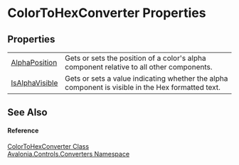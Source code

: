 # ColorToHexConverter Properties




## Properties
<table>
<tr>
<td><a href="P_Avalonia_Controls_Converters_ColorToHexConverter_AlphaPosition">AlphaPosition</a></td>
<td>Gets or sets the position of a color's alpha component relative to all other components.</td>
</tr>
<tr>
<td><a href="P_Avalonia_Controls_Converters_ColorToHexConverter_IsAlphaVisible">IsAlphaVisible</a></td>
<td>Gets or sets a value indicating whether the alpha component is visible in the Hex formatted text.</td>
</tr>
</table>

## See Also


#### Reference
<a href="T_Avalonia_Controls_Converters_ColorToHexConverter">ColorToHexConverter Class</a>  
<a href="N_Avalonia_Controls_Converters">Avalonia.Controls.Converters Namespace</a>  

